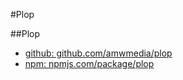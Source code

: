 #Plop 

##Plop

- [github: github.com/amwmedia/plop](https://github.com/amwmedia/plop)
- [npm: npmjs.com/package/plop](https://www.npmjs.com/package/plop)

